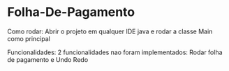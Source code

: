 # Folha-De-Pagamento

Como rodar:
Abrir o projeto em qualquer IDE java e rodar a classe Main como principal

Funcionalidades:
2 funcionalidades nao foram implementados: Rodar folha de pagamento e Undo Redo
